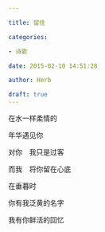 ```yaml
---

title: 留住

categories:

- 诗歌

date: 2015-02-10 14:51:28

author: Herb

draft: true
---
```


在水一样柔情的

年华遇见你

对你　我只是过客

而我　将你留在心底

在垂暮时

你有我泛黄的名字

我有你鲜活的回忆